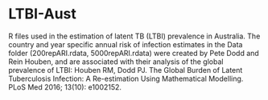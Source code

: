 # LTBI-Aust
R files used in the estimation of latent TB (LTBI) prevalence in Australia.
The country and year specific annual risk of infection estimates in the Data folder (200repARI.rdata, 5000repARI.rdata) were created by Pete Dodd and Rein Houben, and are associated with their analysis of the global prevalence of LTBI:
Houben RM, Dodd PJ. The Global Burden of Latent Tuberculosis Infection: A Re-estimation Using Mathematical Modelling. PLoS Med 2016; 13(10): e1002152.
